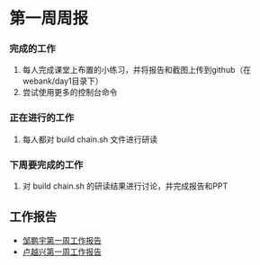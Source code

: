 # 第一周周报



### 完成的工作

1. 每人完成课堂上布置的小练习，并将报告和截图上传到github（在webank/day1目录下）
2. 尝试使用更多的控制台命令



### 正在进行的工作

1. 每人都对 build chain.sh 文件进行研读



### 下周要完成的工作

1. 对 build chain.sh 的研读结果进行讨论，并完成报告和PPT



##  工作报告

* [邹鹏宇第一周工作报告](https://github.com/2019-scut-practical-training-team/webank/blob/dev/day1/邹鹏宇/weekly_report1.md)
* [卢越兴第一周工作报告](https://github.com/2019-scut-practical-training-team/webank/blob/dev/day1/%E5%8D%A2%E8%B6%8A%E5%85%B4/week1_report.md)
